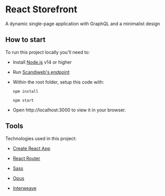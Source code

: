 # React Storefront

A dynamic single-page application with GraphQL and a minimalist design

## How to start

To run this project locally you'll need to:

- Install [Node.js](https://nodejs.org/) v14 or higher

- Run [Scandiweb's endpoint](https://github.com/scandiweb/junior-react-endpoint)

- Within the root folder, setup this code with:

  `npm install`

  `npm start`

- Open http://localhost:3000 to view it in your browser.


## Tools

Technologies used in this project:

- [Create React App](https://github.com/facebook/create-react-app)

- [React Router](https://github.com/remix-run/react-router)

- [Sass](https://github.com/sass/dart-sass)

- [Opus](https://github.com/tilework/opus)

- [Interweave](https://github.com/milesj/interweave)
